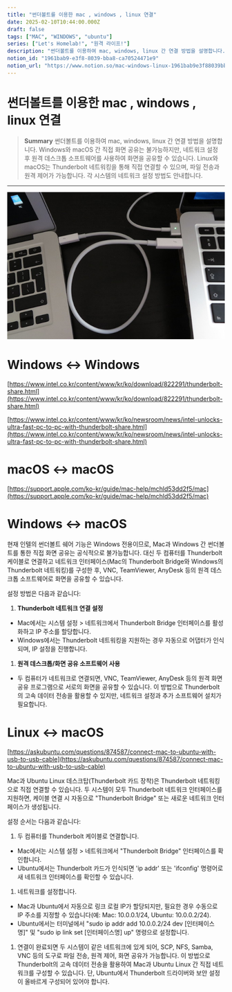 ```yaml
---
title: "썬더볼트를 이용한 mac , windows , linux 연결"
date: 2025-02-10T10:44:00.000Z
draft: false
tags: ["MAC", "WINDOWS", "ubuntu"]
series: ["Let's Homelab!", "원격 라이프!"]
description: "썬더볼트를 이용하여 mac, windows, linux 간 연결 방법을 설명합니다. Windows와 macOS 간 직접 화면 공유는 불가능하지만, 네트워크 설정 후 원격 데스크톱 소프트웨어를 사용하여 화면을 공유할 수 있습니다. Linux와 macOS는 Thunderbolt 네트워킹을 통해 직접 연결할 수 있으며, 파일 전송과 원격 제어가 가능합니다. 각 시스템의 네트워크 설정 방법도 안내합니다."
notion_id: "1961bab9-e3f8-8039-bba8-ca70524471e9"
notion_url: "https://www.notion.so/mac-windows-linux-1961bab9e3f88039bba8ca70524471e9"
---
```


# 썬더볼트를 이용한 mac , windows , linux 연결

> **Summary**
> 썬더볼트를 이용하여 mac, windows, linux 간 연결 방법을 설명합니다. Windows와 macOS 간 직접 화면 공유는 불가능하지만, 네트워크 설정 후 원격 데스크톱 소프트웨어를 사용하여 화면을 공유할 수 있습니다. Linux와 macOS는 Thunderbolt 네트워킹을 통해 직접 연결할 수 있으며, 파일 전송과 원격 제어가 가능합니다. 각 시스템의 네트워크 설정 방법도 안내합니다.

---

![Image](image_2bd6bfb9a576.png)

# Windows ↔ Windows

[https://www.intel.co.kr/content/www/kr/ko/download/822291/thunderbolt-share.html](https://www.intel.co.kr/content/www/kr/ko/download/822291/thunderbolt-share.html)

[https://www.intel.co.kr/content/www/kr/ko/newsroom/news/intel-unlocks-ultra-fast-pc-to-pc-with-thunderbolt-share.html](https://www.intel.co.kr/content/www/kr/ko/newsroom/news/intel-unlocks-ultra-fast-pc-to-pc-with-thunderbolt-share.html)

# macOS ↔ macOS

[https://support.apple.com/ko-kr/guide/mac-help/mchld53dd2f5/mac](https://support.apple.com/ko-kr/guide/mac-help/mchld53dd2f5/mac)

# Windows ↔ macOS

현재 인텔의 썬더볼트 쉐어 기능은 Windows 전용이므로, Mac과 Windows 간 썬더볼트를 통한 직접 화면 공유는 공식적으로 불가능합니다. 대신 두 컴퓨터를 Thunderbolt 케이블로 연결하고 네트워크 인터페이스(Mac의 Thunderbolt Bridge와 Windows의 Thunderbolt 네트워킹)를 구성한 후, VNC, TeamViewer, AnyDesk 등의 원격 데스크톱 소프트웨어로 화면을 공유할 수 있습니다.

설정 방법은 다음과 같습니다:

1. **Thunderbolt 네트워크 연결 설정**
  - Mac에서는 시스템 설정 > 네트워크에서 Thunderbolt Bridge 인터페이스를 활성화하고 IP 주소를 할당합니다.
  - Windows에서는 Thunderbolt 네트워킹을 지원하는 경우 자동으로 어댑터가 인식되며, IP 설정을 진행합니다.
1. **원격 데스크톱/화면 공유 소프트웨어 사용**
  - 두 컴퓨터가 네트워크로 연결되면, VNC, TeamViewer, AnyDesk 등의 원격 화면 공유 프로그램으로 서로의 화면을 공유할 수 있습니다.
이 방법으로 Thunderbolt의 고속 데이터 전송을 활용할 수 있지만, 네트워크 설정과 추가 소프트웨어 설치가 필요합니다.

# Linux ↔ macOS

[https://askubuntu.com/questions/874587/connect-mac-to-ubuntu-with-usb-to-usb-cable](https://askubuntu.com/questions/874587/connect-mac-to-ubuntu-with-usb-to-usb-cable)

Mac과 Ubuntu Linux 데스크탑(Thunderbolt 카드 장착)은 Thunderbolt 네트워킹으로 직접 연결할 수 있습니다. 두 시스템이 모두 Thunderbolt 네트워크 인터페이스를 지원하면, 케이블 연결 시 자동으로 "Thunderbolt Bridge" 또는 새로운 네트워크 인터페이스가 생성됩니다.

설정 순서는 다음과 같습니다:

1. 두 컴퓨터를 Thunderbolt 케이블로 연결합니다.
  - Mac에서는 시스템 설정 > 네트워크에서 "Thunderbolt Bridge" 인터페이스를 확인합니다.
  - Ubuntu에서는 Thunderbolt 카드가 인식되면 'ip addr' 또는 'ifconfig' 명령어로 새 네트워크 인터페이스를 확인할 수 있습니다.
1. 네트워크를 설정합니다.
  - Mac과 Ubuntu에서 자동으로 링크 로컬 IP가 할당되지만, 필요한 경우 수동으로 IP 주소를 지정할 수 있습니다(예: Mac: 10.0.0.1/24, Ubuntu: 10.0.0.2/24).
  - Ubuntu에서는 터미널에서 "sudo ip addr add 10.0.0.2/24 dev [인터페이스명]" 및 "sudo ip link set [인터페이스명] up" 명령으로 설정합니다.
1. 연결이 완료되면 두 시스템이 같은 네트워크에 있게 되어, SCP, NFS, Samba, VNC 등의 도구로 파일 전송, 원격 제어, 화면 공유가 가능합니다.
이 방법으로 Thunderbolt의 고속 데이터 전송을 활용하여 Mac과 Ubuntu Linux 간 직접 네트워크를 구성할 수 있습니다. 단, Ubuntu에서 Thunderbolt 드라이버와 보안 설정이 올바르게 구성되어 있어야 합니다.

